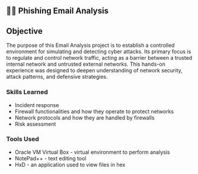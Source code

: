 <h2>👨‍💻 Phishing Email Analysis</h2>

## Objective

The purpose of this Email Analysis project is to establish a controlled environment for simulating and detecting cyber attacks. Its primary focus is to regulate and control network traffic, acting as a barrier between a trusted internal network and untrusted external networks. This hands-on experience was designed to deepen understanding of network security, attack patterns, and defensive strategies.

### Skills Learned

- Incident response
- Firewall functionalities and how they operate to protect networks
- Network protocols and how they are handled by firewalls
- Risk assessment

### Tools Used

- Oracle VM Virtual Box - virtual environment to perform analysis
- NotePad++ - text editing tool
- HxD - an application used to view files in hex
